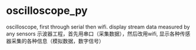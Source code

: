 # oscilloscope_py

oscilloscope, first through serial then wifi. display stream data measured by any sensors
示波器工程，首先用串口（采集数据），然后改用wifi, 显示各种传感器采集的各种信息（模拟数据，数字信号）
